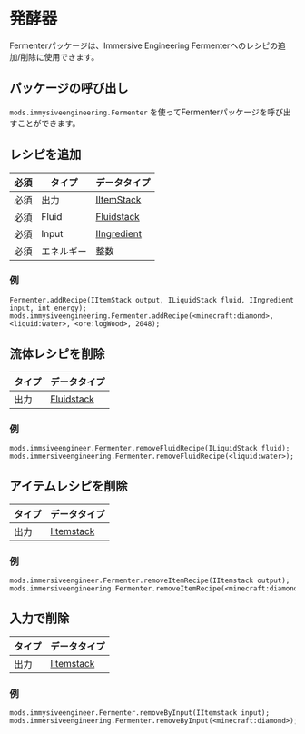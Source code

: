 # 発酵器

Fermenterパッケージは、Immersive Engineering Fermenterへのレシピの追加/削除に使用できます。

## パッケージの呼び出し

`mods.immysiveengineering.Fermenter` を使ってFermenterパッケージを呼び出すことができます。

## レシピを追加

| 必須 | タイプ   | データタイプ                                              |
| -- | ----- | --------------------------------------------------- |
| 必須 | 出力    | [IItemStack](/Vanilla/Items/IItemStack/)            |
| 必須 | Fluid | [Fluidstack](/Vanilla/Liquids/ILiquidStack/)        |
| 必須 | Input | [IIngredient](/Vanilla/Variable_Types/IIngredient/) |
| 必須 | エネルギー | 整数                                                  |

### 例

```zenscript
Fermenter.addRecipe(IItemStack output, ILiquidStack fluid, IIngredient input, int energy);
mods.immysiveengineering.Fermenter.addRecipe(<minecraft:diamond>, <liquid:water>, <ore:logWood>, 2048);
```

## 流体レシピを削除

| タイプ | データタイプ                                       |
| --- | -------------------------------------------- |
| 出力  | [Fluidstack](/Vanilla/Liquids/ILiquidStack/) |

### 例

```zenscript
mods.immsiveengineer.Fermenter.removeFluidRecipe(ILiquidStack fluid);
mods.immersiveengineering.Fermenter.removeFluidRecipe(<liquid:water>);
```

## アイテムレシピを削除

| タイプ | データタイプ                                   |
| --- | ---------------------------------------- |
| 出力  | [IItemstack](/Vanilla/Items/IItemStack/) |

### 例

```zenscript
mods.immersiveengineer.Fermenter.removeItemRecipe(IItemstack output);
mods.immersiveengineering.Fermenter.removeItemRecipe(<minecraft:diamond>);
```

## 入力で削除

| タイプ | データタイプ                                   |
| --- | ---------------------------------------- |
| 出力  | [IItemstack](/Vanilla/Items/IItemStack/) |

### 例

```zenscript
mods.immysiveengineer.Fermenter.removeByInput(IItemstack input);
mods.immersiveengineering.Fermenter.removeByInput(<minecraft:diamond>);
```